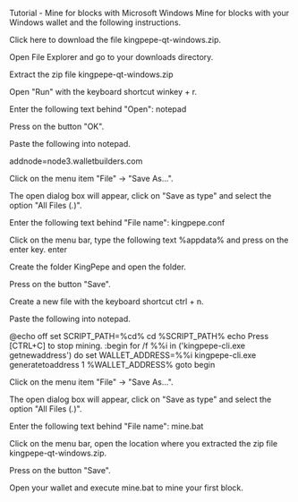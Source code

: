 Tutorial - Mine for blocks with Microsoft Windows
Mine for blocks with your Windows wallet and the following instructions.

Click here to download the file kingpepe-qt-windows.zip.

Open File Explorer and go to your downloads directory.

Extract the zip file kingpepe-qt-windows.zip

Open "Run" with the keyboard shortcut winkey + r.

Enter the following text behind "Open": notepad

Press on the button "OK".

Paste the following into notepad.

addnode=node3.walletbuilders.com

Click on the menu item "File" -> "Save As...".

The open dialog box will appear, click on "Save as type" and select the option "All Files (*.*)".

Enter the following text behind "File name": kingpepe.conf

Click on the menu bar, type the following text %appdata% and press on the enter key. enter

Create the folder KingPepe and open the folder.

Press on the button "Save".

Create a new file with the keyboard shortcut ctrl + n.

Paste the following into notepad.

@echo off
set SCRIPT_PATH=%cd%
cd %SCRIPT_PATH%
echo Press [CTRL+C] to stop mining.
:begin
 for /f %%i in ('kingpepe-cli.exe getnewaddress') do set WALLET_ADDRESS=%%i
 kingpepe-cli.exe generatetoaddress 1 %WALLET_ADDRESS%
goto begin

Click on the menu item "File" -> "Save As...".

The open dialog box will appear, click on "Save as type" and select the option "All Files (*.*)".

Enter the following text behind "File name": mine.bat

Click on the menu bar, open the location where you extracted the zip file kingpepe-qt-windows.zip.

Press on the button "Save".

Open your wallet and execute mine.bat to mine your first block.
